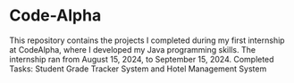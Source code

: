 # Code-Alpha
This repository contains the projects I completed during my first internship at CodeAlpha, where I developed my Java programming skills. The internship ran from August 15, 2024, to September 15, 2024.  Completed Tasks: Student Grade Tracker System and Hotel Management System
